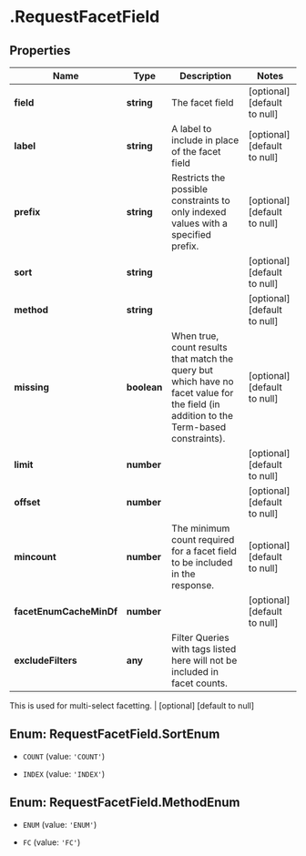 # .RequestFacetField

## Properties
Name | Type | Description | Notes
------------ | ------------- | ------------- | -------------
**field** | **string** | The facet field | [optional] [default to null]
**label** | **string** | A label to include in place of the facet field | [optional] [default to null]
**prefix** | **string** | Restricts the possible constraints to only indexed values with a specified prefix. | [optional] [default to null]
**sort** | **string** |  | [optional] [default to null]
**method** | **string** |  | [optional] [default to null]
**missing** | **boolean** | When true, count results that match the query but which have no facet value for the field (in addition to the Term-based constraints). | [optional] [default to null]
**limit** | **number** |  | [optional] [default to null]
**offset** | **number** |  | [optional] [default to null]
**mincount** | **number** | The minimum count required for a facet field to be included in the response. | [optional] [default to null]
**facetEnumCacheMinDf** | **number** |  | [optional] [default to null]
**excludeFilters** | **any** | Filter Queries with tags listed here will not be included in facet counts.
This is used for multi-select facetting.
 | [optional] [default to null]


<a name="RequestFacetField.SortEnum"></a>
## Enum: RequestFacetField.SortEnum


* `COUNT` (value: `'COUNT'`)

* `INDEX` (value: `'INDEX'`)




<a name="RequestFacetField.MethodEnum"></a>
## Enum: RequestFacetField.MethodEnum


* `ENUM` (value: `'ENUM'`)

* `FC` (value: `'FC'`)




